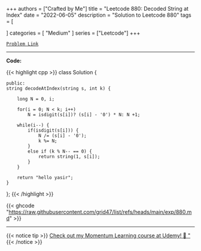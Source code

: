 
+++
authors = ["Crafted by Me"]
title = "Leetcode 880: Decoded String at Index"
date = "2022-06-05"
description = "Solution to Leetcode 880"
tags = [
    
]
categories = [
    "Medium"
]
series = ["Leetcode"]
+++



[`Problem Link`](https://leetcode.com/problems/decoded-string-at-index/description/)

---

**Code:**

{{< highlight cpp >}}
class Solution {
    
    public:
    string decodeAtIndex(string s, int k) {
        
        long N = 0, i;
        
        for(i = 0; N < k; i++)
            N = isdigit(s[i])? (s[i] - '0') * N: N +1;
        
        while(i--) {
            if(isdigit(s[i])) {
                N /= (s[i] - '0');
                k %= N;
            }
            else if (k % N-- == 0) {
                return string(1, s[i]);
            }
        }
        
        return "hello yasir";
    }
    
};
{{< /highlight >}}

{{< ghcode "https://raw.githubusercontent.com/grid47/list/refs/heads/main/exp/880.md" >}}

---



{{< notice tip >}}
[Check out my Momentum Learning course at Udemy! 🚀 "](https://www.udemy.com/course/blind-75-the-data-structures-and-algorithms-essentials/)
{{< /notice >}}

